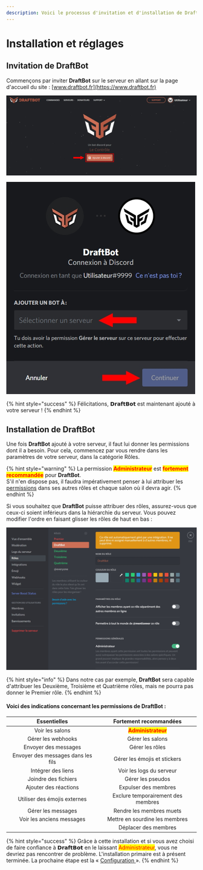 ```yaml
---
description: Voici le processus d'invitation et d'installation de DraftBot.
---
```


# Installation et réglages

## Invitation de DraftBot

Commençons par inviter **DraftBot** sur le serveur en allant sur la page d'accueil du site : [www.draftbot.fr](https://www.draftbot.fr)

![Cliquez sur « Ajouter à Discord »](.gitbook/assets/installation/invite.jpg)

![Connectez-vous si nécessaire puis choisissez votre serveur. Enfin, cliquez sur « Autoriser ».](.gitbook/assets/installation/add.jpg)

{% hint style="success" %}
Félicitations, 𝗗𝗿𝗮𝗳𝘁𝗕𝗼𝘁 est maintenant ajouté à votre serveur !
{% endhint %}

## Installation de DraftBot

Une fois **DraftBot** ajouté à votre serveur, il faut lui donner les permissions dont il a besoin. Pour cela, commencez par vous rendre dans les paramètres de votre serveur, dans la catégorie Rôles.

{% hint style="warning" %}
La permission <mark style="color:red;">**Administrateur**</mark> <mark style="color:red;"></mark><mark style="color:red;"></mark> est <mark style="color:red;">**fortement recommandée**</mark> pour **DraftBot**.\
S'il n'en dispose pas, il faudra impérativement penser à lui attribuer les [permissions](installation.md#voici-des-indications-concernant-les-permissions-de) dans ses autres rôles et chaque salon où il devra agir.
{% endhint %}

Si vous souhaitez que **DraftBot** puisse attribuer des rôles, assurez-vous que ceux-ci soient inférieurs dans la hiérarchie du serveur. Vous pouvez modifier l'ordre en faisant glisser les rôles de haut en bas :

![DraftBot est positionné en dessous du rôle Premier dans la hiérarchie des rôles.](<.gitbook/assets/installation/hierarchy.jpg>)

{% hint style="info" %}
Dans notre cas par exemple, **DraftBot** sera capable d'attribuer les Deuxième, Troisième et Quatrième rôles, mais ne pourra pas donner le Premier rôle.
{% endhint %}

#### Voici des indications concernant les permissions de DraftBot :

|            Essentielles            |               Fortement recommandées               |
| :--------------------------------: | :------------------------------------------------: |
|           Voir les salons          | <mark style="color:red;">**Administrateur**</mark> |
|         Gérer les webhooks         |                  Gérer les salons                  |
|        Envoyer des messages        |                   Gérer les rôles                  |
| Envoyer des messages dans les fils |            Gérer les émojis et stickers            |
|         Intégrer des liens         |              Voir les logs du serveur              |
|        Joindre des fichiers        |                  Gérer les pseudos                 |
|        Ajouter des réactions       |                Expulser des membres                |
|    Utiliser des émojis externes    |         Exclure temporairement des membres         |
|         Gérer les messages         |              Rendre les membres muets              |
|      Voir les anciens messages     |           Mettre en sourdine les membres           |
|                                    |                Déplacer des membres                |

{% hint style="success" %}
Grâce à cette installation et si vous avez choisi de faire confiance à 𝗗𝗿𝗮𝗳𝘁𝗕𝗼𝘁 en le laissant <mark style="color:red;">Administrateur</mark>, vous ne devriez pas rencontrer de problème. L'installation primaire est à présent terminée. La prochaine étape est la « [Configuration ](slash/configuration/)».
{% endhint %}

